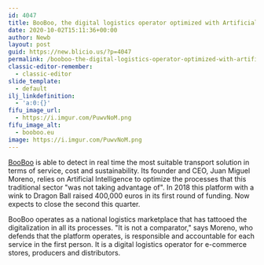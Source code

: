 ```yaml
---
id: 4047
title: BooBoo, the digital logistics operator optimized with Artificial Intelligence
date: 2020-10-02T15:11:36+00:00
author: Newb
layout: post
guid: https://new.blicio.us/?p=4047
permalink: /booboo-the-digital-logistics-operator-optimized-with-artificial-intelligence/
classic-editor-remember:
  - classic-editor
slide_template:
  - default
ilj_linkdefinition:
  - 'a:0:{}'
fifu_image_url:
  - https://i.imgur.com/PuwvNoM.png
fifu_image_alt:
  - booboo.eu
image: https://i.imgur.com/PuwvNoM.png
---
```

[BooBoo](https://www.crunchbase.com/organization/booboo) is able to detect in real time the most suitable transport solution in terms of service, cost and sustainability. Its founder and CEO, Juan Miguel Moreno, relies on Artificial Intelligence to optimize the processes that this traditional sector "was not taking advantage of". In 2018 this platform with a wink to Dragon Ball raised 400,000 euros in its first round of funding. Now expects to close the second this quarter.

BooBoo operates as a national logistics marketplace that has tattooed the digitalization in all its processes. "It is not a comparator," says Moreno, who defends that the platform operates, is responsible and accountable for each service in the first person. It is a digital logistics operator for e-commerce stores, producers and distributors.